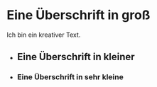 # Eine Überschrift in groß
  Ich bin ein kreativer Text.
- ## Eine Überschrift in kleiner

- ### Eine Überschrift in sehr kleine